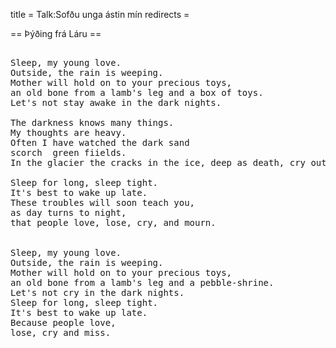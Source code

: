title = Talk:Sofðu unga ástin mín
redirects =
>>>>

== Þýðing frá Láru ==
<pre>

Sleep, my young love.
Outside, the rain is weeping.
Mother will hold on to your precious toys,
an old bone from a lamb's leg and a box of toys. <!-- Völuskrín voru notuð til að geyma sauðarvölur, sem er smábein í hækli á sauðkind. Börn léku sér með sauðarvölur. -->
Let's not stay awake in the dark nights. 

The darkness knows many things.
My thoughts are heavy.
Often I have watched the dark sand
scorch <!-- destroy --> green fiields.
In the glacier the cracks in the ice, deep as death, cry out.

Sleep for long, sleep tight.
It's best to wake up late. 
These troubles will soon teach you,
as day turns to night,
that people love, lose, cry, and mourn.


Sleep, my young love.
Outside, the rain is weeping.
Mother will hold on to your precious toys,
an old bone from a lamb's leg and a pebble-shrine.
Let's not cry in the dark nights.
Sleep for long, sleep tight.
It's best to wake up late.
Because people love,
lose, cry and miss.

</pre>